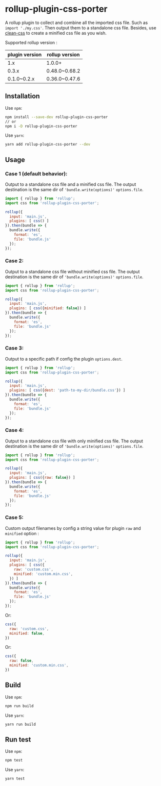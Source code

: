 # rollup-plugin-css-porter

A rollup plugin to collect and combine all the imported css file. Such as `import './my.css'`.
Then output them to a standalone css file. Besides, use [clean-css](https://www.npmjs.com/package/clean-css)
to create a minified css file as you wish.

Supported rollup version :

| plugin version | rollup version
|----------------|----------------
| 1.x            | 1.0.0+
| 0.3.x          | 0.48.0~0.68.2
| 0.1.0~0.2.x    | 0.36.0~0.47.6

## Installation

Use `npm`:

```bash
npm install --save-dev rollup-plugin-css-porter
// or
npm i -D rollup-plugin-css-porter
```

Use `yarn`:

```bash
yarn add rollup-plugin-css-porter --dev
```

## Usage

### Case 1 (default behavior):

Output to a standalone css file and a minified css file.
The output destination is the same dir of `'bundle.write(options)'` `options.file`.

```js
import { rollup } from 'rollup';
import css from 'rollup-plugin-css-porter';

rollup({
  input: 'main.js',
  plugins: [ css() ]
}).then(bundle => {
  bundle.write({
    format: 'es',
    file: 'bundle.js'
  });
});
```

### Case 2:

Output to a standalone css file without minified css file.
The output destination is the same dir of `'bundle.write(options)'` `options.file`.

```js
import { rollup } from 'rollup';
import css from 'rollup-plugin-css-porter';

rollup({
  input: 'main.js',
  plugins: [ css({minified: false}) ]
}).then(bundle => {
  bundle.write({
    format: 'es',
    file: 'bundle.js'
  });
});
```

### Case 3:

Output to a specific path if config the plugin `options.dest`.

```js
import { rollup } from 'rollup';
import css from 'rollup-plugin-css-porter';

rollup({
  input: 'main.js',
  plugins: [ css({dest: 'path-to-my-dir/bundle.css'}) ]
}).then(bundle => {
  bundle.write({
    format: 'es',
    file: 'bundle.js'
  });
});
```

### Case 4:

Output to a standalone css file with only minified css file.
The output destination is the same dir of `'bundle.write(options)'` `options.file`.

```js
import { rollup } from 'rollup';
import css from 'rollup-plugin-css-porter';

rollup({
  input: 'main.js',
  plugins: [ css({raw: false}) ]
}).then(bundle => {
  bundle.write({
    format: 'es',
    file: 'bundle.js'
  });
});
```

### Case 5:

Custom output filenames by config a string value for plugin `raw` and `minified` option :

```js
import { rollup } from 'rollup';
import css from 'rollup-plugin-css-porter';

rollup({
  input: 'main.js',
  plugins: [ css({
    raw: 'custom.css',
    minified: 'custom.min.css',
  }) ]
}).then(bundle => {
  bundle.write({
    format: 'es',
    file: 'bundle.js'
  });
});
```

Or:

```js
css({
  raw: 'custom.css',
  minified: false,
})
```

Or:

```js
css({
  raw: false,
  minified: 'custom.min.css',
})
```

## Build

Use `npm`:

```bash
npm run build
```

Use `yarn`:

```bash
yarn run build
```

## Run test

Use `npm`:

```bash
npm test
```

Use `yarn`:

```bash
yarn test
```
